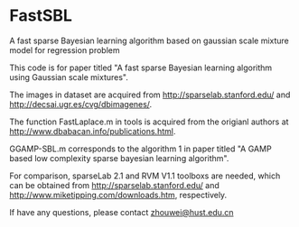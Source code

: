 # FastSBL
A fast sparse Bayesian learning algorithm based on gaussian scale mixture model for regression problem

This code is for paper titled "A fast sparse Bayesian learning algorithm using Gaussian scale mixtures". 

The images in dataset are acquired from http://sparselab.stanford.edu/ and http://decsai.ugr.es/cvg/dbimagenes/.

The function FastLaplace.m in tools is acquired from the origianl authors at http://www.dbabacan.info/publications.html. 

GGAMP-SBL.m corresponds to the algorithm 1 in paper titled "A GAMP based low complexity sparse bayesian learning algorithm".  

For comparison, sparseLab 2.1 and RVM V1.1 toolboxs are needed, which can be obtained from http://sparselab.stanford.edu/ and http://www.miketipping.com/downloads.htm, respectively. 

If have any questions, please contact zhouwei@hust.edu.cn

